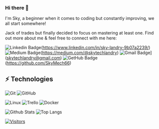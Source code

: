 ### Hi there 👋
I'm Sky, a beginner when it comes to coding but constantly improving, we all start somewhere!

<!-- Introduce yourself and give a brief introduction about yourself here.  Also include what tech you're interested in and what you are currently learning -->
Jack of trades but finally decided to focus on mastering at least one.
Find out more about me & feel free to connect with me here: 

<!-- Replace the fields below with the information requested. Remember to remove the encapsulating <> characters. For spaces in names, use %20 (e.g. Broadus%20Palmer) -->

![Linkedin Badge](https://img.shields.io/badge/-Sky%20Landry-blue?style=flat-square&logo=Linkedin&logoColor=white&link=https://www.linkedin.com/in/levelupwithbroadus/)(https://www.linkedin.com/in/sky-landry-9b07a2239/)
![Medium Badge](https://img.shields.io/badge/Sky%20Landry-12100E?style=flat-square&logo=medium&logoColor=white&link=https://www.linkedin.com/newsletters/level-up-in-tech-6746961814677987328/)(https://medium.com/@skytechlandry)
![Gmail Badge](https://img.shields.io/badge/-SkyTechLandry@gmail.com-c14438?style=flat-square&logo=Gmail&logoColor=white&link=mailto:SkyTechlandry@gmail.com)](skytechlandry@gmail.com)
![GetHub Badge](https://img.shields.io/badge/-GitHub-181717?style=flat-square&logo=github)(https://github.com/SkyMech66)

## ⚡ Technologies

<!-- Check out the Badges folder for more badges -->


![Git](https://img.shields.io/badge/-Git-black?style=flat-square&logo=git)
![GitHub](https://img.shields.io/badge/-GitHub-181717?style=flat-square&logo=github)

![Linux](https://img.shields.io/badge/Linux-FCC624?style=flat-square&logo=linux&logoColor=black)
![Trello](https://img.shields.io/badge/Trello-%23026AA7.svg?style=flat-square&logo=Trello&logoColor=white)
![Docker](https://img.shields.io/badge/docker-%230db7ed.svg?style=for-the-badge&logo=docker&logoColor=white)


<!-- Replace the fields below with the information requested. Remember to remove the encapsulating <> characters. -->

![Github Stats](https://github-readme-stats.vercel.app/api?username=SkyMech66&count_private=true&show_icons=true&include_all_commits=true)
![Top Langs](https://github-readme-stats.vercel.app/api/top-langs/?username=SkyMech66&hide=TeX&layout=compact)


[![Visitors](https://api.visitorbadge.io/api/visitors?path=SkyMech66%2&label=VISITORS&countColor=%23263759)](https://visitorbadge.io/status?path=SkyMech66%2SkyMech66)

<!---
SkyMech66/SkyMech66 is a ✨ special ✨ repository because its `README.md` (this file) appears on your GitHub profile.
You can click the Preview link to take a look at your changes.
--->
